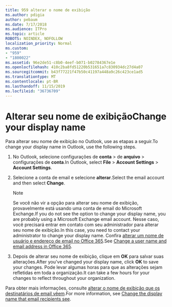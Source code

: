 ```yaml
---
title: 959 alterar o nome de exibição
ms.author: pdigia
author: pebaum
ms.date: 7/17/2018
ms.audience: ITPro
ms.topic: article
ROBOTS: NOINDEX, NOFOLLOW
localization_priority: Normal
ms.custom:
- "959"
- "1800022"
ms.assetid: 96e2de51-c8b0-4eef-b071-b02784367e1e
ms.openlocfilehash: 410c2ba8fd51220b531651a7c830934dc27d4a07
ms.sourcegitcommit: b43f77221f47b50c41197a448a9c26c423ce1ad5
ms.translationtype: MT
ms.contentlocale: pt-BR
ms.lasthandoff: 11/15/2019
ms.locfileid: "36736709"
---
```

# <a name="change-your-display-name"></a><span data-ttu-id="c23f5-102">Alterar seu nome de exibição</span><span class="sxs-lookup"><span data-stu-id="c23f5-102">Change your display name</span></span>
  
<span data-ttu-id="c23f5-103">Para alterar seu nome de exibição no Outlook, use as etapas a seguir.</span><span class="sxs-lookup"><span data-stu-id="c23f5-103">To change your display name in Outlook, use the following steps.</span></span>
  
1. <span data-ttu-id="c23f5-104">No Outlook, selecione configurações de **conta** \> de **arquivo** \> configurações de **conta**.</span><span class="sxs-lookup"><span data-stu-id="c23f5-104">In Outlook, select **File** \> **Account Settings** \> **Account Settings**.</span></span>

2. <span data-ttu-id="c23f5-105">Selecione a conta de email e selecione **alterar**.</span><span class="sxs-lookup"><span data-stu-id="c23f5-105">Select the email account and then select **Change**.</span></span>

    > [!NOTE]
    > <span data-ttu-id="c23f5-106">Se você não vir a opção para alterar seu nome de exibição, provavelmente está usando uma conta de email do Microsoft Exchange.</span><span class="sxs-lookup"><span data-stu-id="c23f5-106">If you do not see the option to change your display name, you are probably using a Microsoft Exchange email account.</span></span> <span data-ttu-id="c23f5-107">Nesse caso, você precisará entrar em contato com seu administrador para alterar seu nome de exibição.</span><span class="sxs-lookup"><span data-stu-id="c23f5-107">In this case, you need to contact your administrator to change your display name.</span></span> <span data-ttu-id="c23f5-108">Confira [alterar um nome de usuário e endereço de email no Office 365](https://docs.microsoft.com/office365/admin/add-users/change-a-user-name-and-email-address).</span><span class="sxs-lookup"><span data-stu-id="c23f5-108">See [Change a user name and email address in Office 365](https://docs.microsoft.com/office365/admin/add-users/change-a-user-name-and-email-address).</span></span>
  
3. <span data-ttu-id="c23f5-109">Depois de alterar seu nome de exibição, clique em **OK** para salvar suas alterações.</span><span class="sxs-lookup"><span data-stu-id="c23f5-109">After you've changed your display name, click **OK** to save your changes.</span></span> <span data-ttu-id="c23f5-110">Pode levar algumas horas para que as alterações sejam refletidas em toda a organização.</span><span class="sxs-lookup"><span data-stu-id="c23f5-110">It can take a few hours for your changes to reflect throughout your organization.</span></span>

<span data-ttu-id="c23f5-111">Para obter mais informações, consulte [alterar o nome de exibição que os destinatários de email vêem](https://support.office.com/article/2b53331a-ba2a-4803-88dc-ac9fe376c8a9.aspx).</span><span class="sxs-lookup"><span data-stu-id="c23f5-111">For more information, see [Change the display name that email recipients see](https://support.office.com/article/2b53331a-ba2a-4803-88dc-ac9fe376c8a9.aspx).</span></span>
  